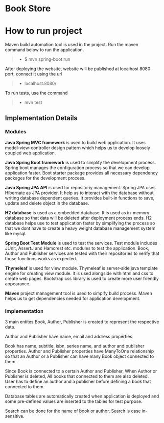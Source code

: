 # Book Store

# How to run project

Maven build automation tool is used in the project. 
Run the maven command below to run the application.

>* $ mvn spring-boot:run

After deploying the website, website will be published at localhost 8080 port, connect it using the url

>* localhost:8080/

To run tests, use the command

>* mvn test


## Implementation Details

### Modules

**Java Spring MVC framework** is used to build web application. It uses model-view-controller design pattern which helps us to develop loosely coupled web application.

**Java Spring Boot framework** is used to simplify the development process. Spring boot manages the configuration process so that we can develop application faster. Boot starter package provides all necessary dependency packages for the development process.

**Java Spring JPA API** is used for repositoriy management. Spring JPA uses Hibernate as JPA provider. It help us to interact with the database without writing database dependent queries. It provides built-in functions to save, update and delete object in the database.

**H2 database** is used as a embedded database. It is used as in-memory database so that data will be deleted after deployment process ends. H2 database helps use to test application faster by simplifying the process so that we dont have to create a heavy weight database management system like mysql.  

**Spring Boot Test Module** is used to test the services. Test module includes JUnit, AssertJ and Hamcrest etc. modules to test the application. Book, Author and Publisher services are tested with their repositories to verify that those functions works as expected.

**Thymeleaf** is used for view module. Thymeleaf is server-side java template engine for creating view module. It is used alongside with html and css to create web pages. Bootstrap css library is used to create more user friendly appearance.

**Maven** project management tool is used to simplfy build process. Maven helps us to get dependencies needed for application development.

### Implementation

3 main entites Book, Author, Publisher is created to represent the respective data.

Author and Publisher have name, email and address properties.

Book has name, subtitle, isbn, series name, and author and publisher properties. Author and Publisher properties have ManyToOne relationship so that an Author or a Publisher can have many Book object connected to them.

Since Book is connected to a certain Author and Publisher, When Author or Publisher is deleted, All books that connected to them are also deleted.
User has to define an author and a publisher before defining a book that connected to them.

Database tables are automatically created when application is deployed and some pre-defined values are inserted to the tables for test purpose.

Search can be done for the name of book or author. Search is case in-sensitive.



